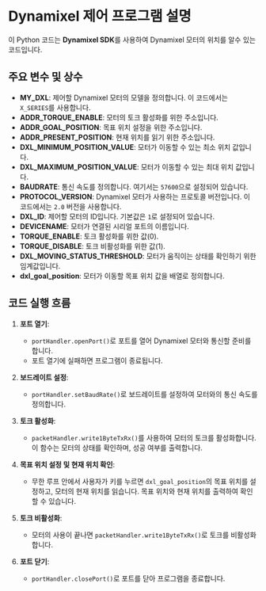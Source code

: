# Dynamixel 제어 프로그램 설명

이 Python 코드는 **Dynamixel SDK**를 사용하여 Dynamixel 모터의 위치를 알수 있는 코드입니다.

## 주요 변수 및 상수

- **MY_DXL**: 제어할 Dynamixel 모터의 모델을 정의합니다. 이 코드에서는 `X_SERIES`를 사용합니다.
- **ADDR_TORQUE_ENABLE**: 모터의 토크 활성화를 위한 주소입니다.
- **ADDR_GOAL_POSITION**: 목표 위치 설정을 위한 주소입니다.
- **ADDR_PRESENT_POSITION**: 현재 위치를 읽기 위한 주소입니다.
- **DXL_MINIMUM_POSITION_VALUE**: 모터가 이동할 수 있는 최소 위치 값입니다.
- **DXL_MAXIMUM_POSITION_VALUE**: 모터가 이동할 수 있는 최대 위치 값입니다.
- **BAUDRATE**: 통신 속도를 정의합니다. 여기서는 `57600`으로 설정되어 있습니다.
- **PROTOCOL_VERSION**: Dynamixel 모터가 사용하는 프로토콜 버전입니다. 이 코드에서는 `2.0` 버전을 사용합니다.
- **DXL_ID**: 제어할 모터의 ID입니다. 기본값은 `1`로 설정되어 있습니다.
- **DEVICENAME**: 모터가 연결된 시리얼 포트의 이름입니다.
- **TORQUE_ENABLE**: 토크 활성화를 위한 값(0).
- **TORQUE_DISABLE**: 토크 비활성화를 위한 값(1).
- **DXL_MOVING_STATUS_THRESHOLD**: 모터가 움직이는 상태를 확인하기 위한 임계값입니다.
- **dxl_goal_position**: 모터가 이동할 목표 위치 값을 배열로 정의합니다.


## 코드 실행 흐름

1. **포트 열기**:
    - `portHandler.openPort()`로 포트를 열어 Dynamixel 모터와 통신할 준비를 합니다.
    - 포트 열기에 실패하면 프로그램이 종료됩니다.

2. **보드레이트 설정**:
    - `portHandler.setBaudRate()`로 보드레이트를 설정하여 모터와의 통신 속도를 정의합니다.

3. **토크 활성화**:
    - `packetHandler.write1ByteTxRx()`를 사용하여 모터의 토크를 활성화합니다. 이 함수는 모터의 상태를 확인하며, 성공 여부를 출력합니다.

4. **목표 위치 설정 및 현재 위치 확인**:
    - 무한 루프 안에서 사용자가 키를 누르면 `dxl_goal_position`의 목표 위치를 설정하고, 모터의 현재 위치를 읽습니다. 목표 위치와 현재 위치를 출력하여 확인할 수 있습니다.

5. **토크 비활성화**:
    - 모터의 사용이 끝나면 `packetHandler.write1ByteTxRx()`로 토크를 비활성화합니다.

6. **포트 닫기**:
    - `portHandler.closePort()`로 포트를 닫아 프로그램을 종료합니다.

